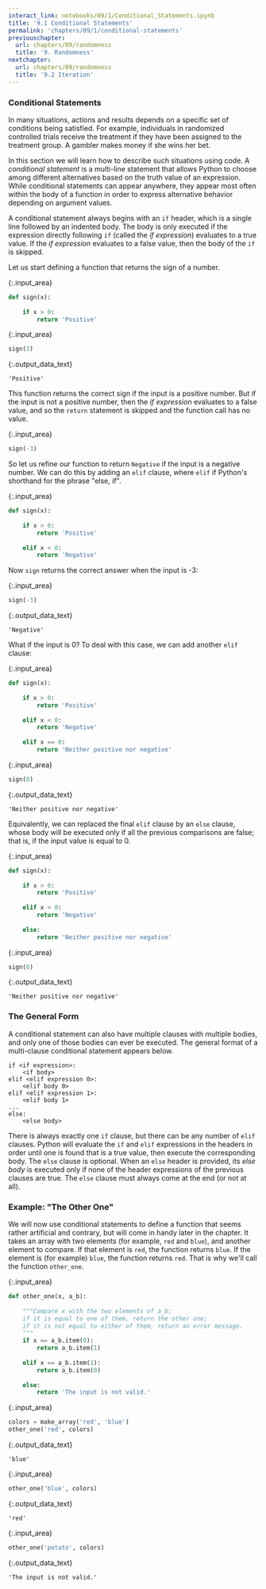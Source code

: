 ```yaml
---
interact_link: notebooks/09/1/Conditional_Statements.ipynb
title: '9.1 Conditional Statements'
permalink: 'chapters/09/1/conditional-statements'
previouschapter:
  url: chapters/09/randomness
  title: '9. Randomness'
nextchapter:
  url: chapters/09/randomness
  title: '9.2 Iteration'
---
```


### Conditional Statements ###
In many situations, actions and results depends on a specific set of conditions being satisfied. For example, individuals in randomized controlled trials receive the treatment if they have been assigned to the treatment group. A gambler makes money if she wins her bet. 

In this section we will learn how to describe such situations using code. A *conditional statement* is a multi-line statement that allows Python to choose among different alternatives based on the truth value of an expression. While conditional statements can appear anywhere, they appear most often within the body of a function in order to express alternative behavior depending on argument values.

A conditional statement always begins with an `if` header, which is a single line followed by an indented body. The body is only executed if the expression directly following `if` (called the *if expression*) evaluates to a true value. If the *if expression* evaluates to a false value, then the body of the `if` is skipped.

Let us start defining a function that returns the sign of a number.


{:.input_area}
```python
def sign(x):
    
    if x > 0:
        return 'Positive'
```


{:.input_area}
```python
sign(3)
```




{:.output_data_text}
```
'Positive'
```



This function returns the correct sign if the input is a positive number. But if the input is not a positive number, then the *if expression* evaluates to a false value, and so the `return` statement is skipped and the function call has no value.


{:.input_area}
```python
sign(-3)
```

So let us refine our function to return `Negative` if the input is a negative number. We can do this by adding an `elif` clause, where `elif` if Python's shorthand for the phrase "else, if".


{:.input_area}
```python
def sign(x):
    
    if x > 0:
        return 'Positive'
    
    elif x < 0:
        return 'Negative'
```

Now `sign` returns the correct answer when the input is -3:


{:.input_area}
```python
sign(-3)
```




{:.output_data_text}
```
'Negative'
```



What if the input is 0? To deal with this case, we can add another `elif` clause:


{:.input_area}
```python
def sign(x):
    
    if x > 0:
        return 'Positive'
    
    elif x < 0:
        return 'Negative'
    
    elif x == 0:
        return 'Neither positive nor negative'
```


{:.input_area}
```python
sign(0)
```




{:.output_data_text}
```
'Neither positive nor negative'
```



Equivalently, we can replaced the final `elif` clause by an `else` clause, whose body will be executed only if all the previous comparisons are false; that is, if the input value is equal to 0.


{:.input_area}
```python
def sign(x):
    
    if x > 0:
        return 'Positive'
    
    elif x < 0:
        return 'Negative'
    
    else:
        return 'Neither positive nor negative'
```


{:.input_area}
```python
sign(0)
```




{:.output_data_text}
```
'Neither positive nor negative'
```



### The General Form ###
A conditional statement can also have multiple clauses with multiple bodies, and only one of those bodies can ever be executed. The general format of a multi-clause conditional statement appears below.

    if <if expression>:
        <if body>
    elif <elif expression 0>:
        <elif body 0>
    elif <elif expression 1>:
        <elif body 1>
    ...
    else:
        <else body>
        
There is always exactly one `if` clause, but there can be any number of `elif` clauses. Python will evaluate the `if` and `elif` expressions in the headers in order until one is found that is a true value, then execute the corresponding body. The `else` clause is optional. When an `else` header is provided, its *else body* is executed only if none of the header expressions of the previous clauses are true. The `else` clause must always come at the end (or not at all).

### Example: "The Other One" ###
We will now use conditional statements to define a function that seems rather artificial and contrary, but will come in handy later in the chapter. It takes an array with two elements (for example, `red` and `blue`), and another element to compare. If that element is `red`, the function returns `blue`. If the element is (for example) `blue`, the function returns `red`. That is why we'll call the function `other_one`.


{:.input_area}
```python
def other_one(x, a_b):
    
    """Compare x with the two elements of a_b;
    if it is equal to one of them, return the other one;
    if it is not equal to either of them, return an error message.
    """
    if x == a_b.item(0):
        return a_b.item(1)
    
    elif x == a_b.item(1):
        return a_b.item(0)
    
    else:
        return 'The input is not valid.'
```


{:.input_area}
```python
colors = make_array('red', 'blue')
other_one('red', colors)
```




{:.output_data_text}
```
'blue'
```




{:.input_area}
```python
other_one('blue', colors)
```




{:.output_data_text}
```
'red'
```




{:.input_area}
```python
other_one('potato', colors)
```




{:.output_data_text}
```
'The input is not valid.'
```


